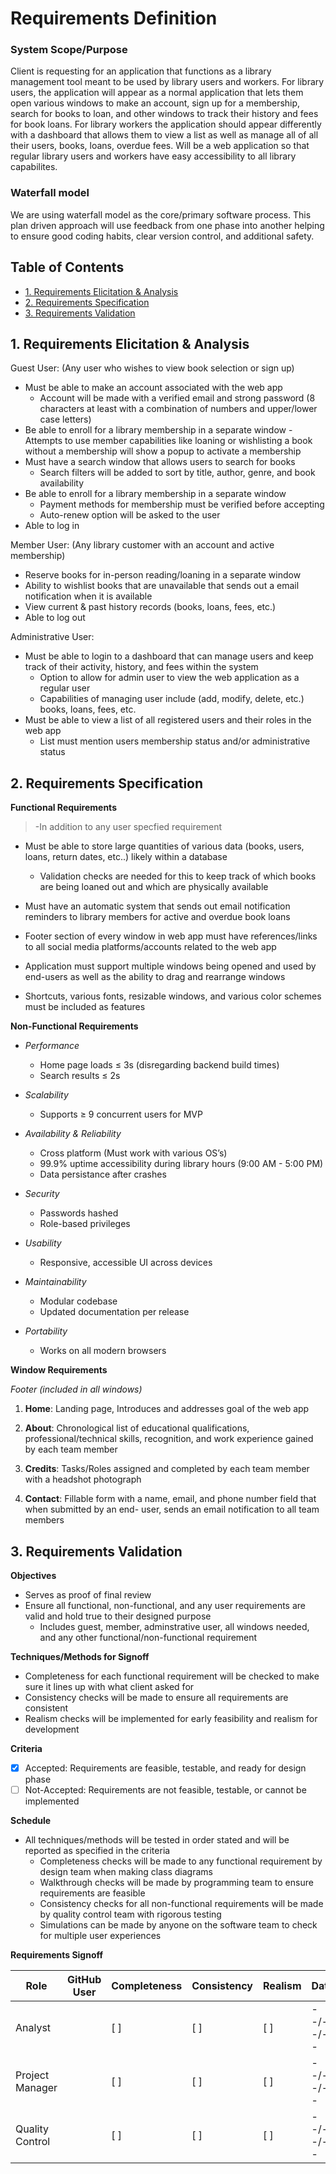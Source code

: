 # Requirements Definition

### **System Scope/Purpose**

Client is requesting for an application that functions as a library management tool meant to be used by library users and workers. For library users, the 
application will appear as a normal application that lets them open various windows to make an account, sign up for a membership, search for books to loan, and 
other windows to track their history and fees for book loans. For library workers the application should appear differently with a dashboard that allows them to 
view a list as well as manage all of all their users, books, loans, overdue fees. Will be a web application so that regular library users and workers have easy 
accessibility to all library capabilites.

### **Waterfall model**

We are using waterfall model as the core/primary software process.
This plan driven approach will use feedback from one phase into another helping to ensure good coding habits, clear version control, and additional safety.

## Table of Contents
- [1. Requirements Elicitation & Analysis](#1-requirements-elicitation--analysis)
- [2. Requirements Specification](#2-requirements-specification)
- [3. Requirements Validation](#3-requirements-validation)


## 1. Requirements Elicitation & Analysis

Guest User: (Any user who wishes to view book selection or sign up)
- Must be able to make an account associated with the web app
  - Account will be made with a verified email and strong password (8 characters at least with a combination of numbers and upper/lower case letters)
- Be able to enroll for a library membership in a separate window
  -Attempts to use member capabilities like loaning or wishlisting a book without a membership will show a popup to activate a membership
- Must have a search window that allows users to search for books
  - Search filters will be added to sort by title, author, genre, and book availability
- Be able to enroll for a library membership in a separate window
  - Payment methods for membership must be verified before accepting
  - Auto-renew option will be asked to the user
- Able to log in

Member User: (Any library customer with an account and active membership)
- Reserve books for in-person reading/loaning in a separate window 
- Ability to wishlist books that are unavailable that sends out a email notification when it is available
- View current & past history records (books, loans, fees, etc.)
- Able to log out

Administrative User:
- Must be able to login to a dashboard that can manage users and keep track of their activity, history, and fees within the system
  - Option to allow for admin user to view the web application as a regular user
  - Capabilities of managing user include (add, modify, delete, etc.) books, loans, fees, etc.
- Must be able to view a list of all registered users and their roles in the web app
  - List must mention users membership status and/or administrative status

##  2. Requirements Specification
**Functional Requirements**
> -In addition to any user specfied requirement
- Must be able to store large quantities of various data (books, users, loans, return dates, etc..) likely within a database
  - Validation checks are needed for this to keep track of which books are being loaned out and which are physically available
- Must have an automatic system that sends out email notification reminders to library members for active and overdue book loans

- Footer section of every window in web app must have references/links to all social media platforms/accounts related to the web app

- Application must support multiple windows being opened and used by end-users as well as the ability to drag and rearrange windows

- Shortcuts, various fonts, resizable windows, and various color schemes must be included as features

**Non-Functional Requirements**
- *Performance*
  - Home page loads ≤ 3s  (disregarding backend build times)
  - Search results ≤ 2s

- *Scalability*
  - Supports ≥ 9 concurrent users for MVP

- *Availability & Reliability*
  - Cross platform (Must work with various OS’s)
  - 99.9% uptime accessibility during library hours (9:00 AM - 5:00 PM)
  - Data persistance after crashes

- *Security*
  - Passwords hashed  
  - Role-based privileges

- *Usability*
  - Responsive, accessible UI across devices

- *Maintainability*
  - Modular codebase  
  - Updated documentation per release

- *Portability*
  - Works on all modern browsers

**Window Requirements**

*Footer (included in all windows)*

1. **Home**: Landing page, Introduces and addresses goal of the web app

2. **About**: Chronological list of educational qualifications, professional/technical skills, recognition, and work experience gained by each team member

3. **Credits**: Tasks/Roles assigned and completed by each team member with a headshot photograph

4. **Contact**: Fillable form with a name, email, and phone number field that when submitted by an end- user, sends an email notification to all team members

##  3. Requirements Validation

**Objectives**

- Serves as proof of final review
- Ensure all functional, non-functional, and any user requirements are valid and hold true to their designed purpose
  - Includes guest, member, adminstrative user, all windows needed, and any other functional/non-functional requirement

**Techniques/Methods for Signoff**

- Completeness for each functional requirement will be checked to make sure it lines up with what client asked for
- Consistency checks will be made to ensure all requirements are consistent
- Realism checks will be implemented for early feasibility and realism for development
  
**Criteria**

- [x] Accepted: Requirements are feasible, testable, and ready for design phase
- [ ] Not-Accepted: Requirements are not feasible, testable, or cannot be implemented

**Schedule**

- All techniques/methods will be tested in order stated and will be reported as specified in the criteria
  - Completeness checks will be made to any functional requirement by design team when making class diagrams
  - Walkthrough checks will be made by programming team to ensure requirements are feasible
  - Consistency checks for all non-functional requirements will be made by quality control team with rigorous testing
  - Simulations can be made by anyone on the software team to check for multiple user experiences

**Requirements Signoff**

| Role            | GitHub User | Completeness | Consistency | Realism | Date     |
|-----------------|-------------|--------------|-------------|---------|----------|
| Analyst         |             |      [ ]     |     [ ]     |   [ ]   | --/--/-- |
| Project Manager |             |      [ ]     |     [ ]     |   [ ]   | --/--/-- |
| Quality Control |             |      [ ]     |     [ ]     |   [ ]   | --/--/-- |
